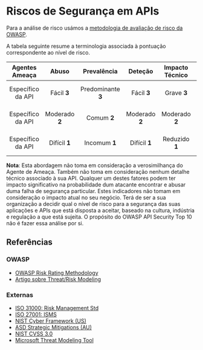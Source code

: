 # Riscos de Segurança em APIs

Para a análise de risco usámos a [metodologia de avaliação de risco da
OWASP][1].

A tabela seguinte resume a terminologia associada à pontuação correspondente ao
nível de risco.

| Agentes Ameaça | Abuso | Prevalência | Deteção | Impacto Técnico | Impacto Negócio |
| :-: | :-: | :-: | :-: | :-: | :-: |
| Específico da API | Fácil **3** | Predominante **3** | Fácil **3** | Grave **3** | Específico do Negócio |
| Específico da API | Moderado **2** | Comum **2** | Moderado **2** | Moderado **2** | Específico do Negócio |
| Específico da API | Difícil **1** | Incomum **1** | Difícil **1** | Reduzido **1** | Específico do Negócio |

**Nota**: Esta abordagem não toma em consideração a verosimilhança do Agente de
Ameaça. Também não toma em consideração nenhum detalhe técnico associado à sua
API. Qualquer um destes fatores podem ter impacto significativo na probabilidade
dum atacante encontrar e abusar duma falha de segurança particular. Estes
indicadores não tomam em consideração o impacto atual no seu negócio. Terá de
ser a sua organização a decidir qual o nível de risco para a segurança das suas
aplicações e APIs que está disposta a aceitar, baseado na cultura, indústria e
regulação a que está sujeita. O propósito do OWASP API Security Top 10 não é
fazer essa análise por si.

## Referências

### OWASP

* [OWASP Risk Rating Methodology][1]
* [Artigo sobre Threat/Risk Modeling][2]

### Externas

* [ISO 31000: Risk Management Std][3]
* [ISO 27001: ISMS][4]
* [NIST Cyber Framework (US)][5]
* [ASD Strategic Mitigations (AU)][6]
* [NIST CVSS 3.0][7]
* [Microsoft Threat Modeling Tool][8]

[1]: https://www.owasp.org/index.php/OWASP_Risk_Rating_Methodology
[2]: https://www.owasp.org/index.php/Threat_Risk_Modeling
[3]: https://www.iso.org/iso-31000-risk-management.html
[4]: https://www.iso.org/isoiec-27001-information-security.html
[5]: https://www.nist.gov/cyberframework
[6]: https://www.asd.gov.au/infosec/mitigationstrategies.htm
[7]: https://nvd.nist.gov/vuln-metrics/cvss/v3-calculator
[8]: https://www.microsoft.com/en-us/download/details.aspx?id=49168
